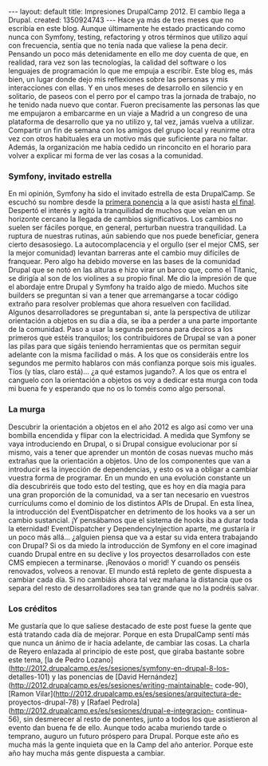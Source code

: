 --- layout: default title: Impresiones DrupalCamp 2012. El cambio llega a Drupal. created: 1350924743 --- Hace ya más de tres meses que no escribía en este blog. Aunque últimamente he estado practicando como nunca con Symfony, testing, refactoring y otros términos que utilizo aquí con frecuencia, sentía que no tenía nada que valiese la pena decir. Pensando un poco más detenidamente en ello me doy cuenta de que, en realidad, rara vez son las tecnologías, la calidad del software o los lenguajes de programación lo que me empuja a escribir. Este blog es, más bien, un lugar donde dejo mis reflexiones sobre las personas y mis interacciones con ellas. Y en unos meses de desarrollo en silencio y en solitario, de paseos con el perro por el campo tras la jornada de trabajo, no he tenido nada nuevo que contar. Fueron precisamente las personas las que me empujaron a embarcarme en un viaje a Madrid a un congreso de una plataforma de desarrollo que ya no utilizo y, tal vez, jamás vuelva a utilizar. Compartir un fin de semana con los amigos del grupo local y reunirme otra vez con otros habituales era un motivo más que suficiente para no faltar. Además, la organización me había cedido un rinconcito en el horario para volver a explicar mi forma de ver las cosas a la comunidad. 

### Symfony, invitado estrella

En mi opinión, Symfony ha sido el invitado estrella de esta DrupalCamp. Se
escuchó su nombre desde la [primera
ponencia](http://2012.drupalcamp.es/es/sesiones/drupal-6-drupal-7-drupal-8-68)
a la que asistí hasta [el final](http://2012.drupalcamp.es/es/node/165).
Despertó el interés y agitó la tranquilidad de muchos que veían en un
horizonte cercano la llegada de cambios significativos. Los cambios no suelen
ser fáciles porque, en general, perturban nuestra tranquilidad. La ruptura de
nuestras rutinas, aún sabiendo que nos puede beneficiar, genera cierto
desasosiego. La autocomplacencia y el orgullo (ser el mejor CMS, ser la mejor
comunidad) levantan barreras ante el cambio muy difíciles de franquear. Pero
algo ha debido moverse en las bases de la comunidad Drupal que se notó en las
alturas e hizo virar un barco que, como el Titanic, se dirigía al son de los
violines a su propio final. Me dio la impresión de que el abordaje entre
Drupal y Symfony ha traído algo de miedo. Muchos site builders se preguntan si
van a tener que arremangarse a tocar código extraño para resolver problemas
que ahora resuelven con facilidad. Algunos desarrolladores se preguntaban si,
ante la perspectiva de utilizar orientación a objetos en su día a día, se iba
a perder a una parte importante de la comunidad. Paso a usar la segunda
persona para deciros a los primeros que estéis tranquilos; los contribuidores
de Drupal se van a poner las pilas para que sigáis teniendo herramientas que
os permitan seguir adelante con la misma facilidad o más. A los que os
consideráis entre los segundos me permito hablaros con más confianza porque
sois mis iguales. Tíos (y tías, claro está)... ¿a qué estamos jugando?. A los
que os entra el canguelo con la orientación a objetos os voy a dedicar esta
murga con toda mi buena fe y esperando que no os lo toméis como algo personal.

### La murga

Descubrir la orientación a objetos en el año 2012 es algo así como ver una
bombilla encendida y flipar con la electricidad. A medida que Symfony se vaya
introduciendo en Drupal, o si Drupal consigue evolucionar por sí mismo, vais a
tener que aprender un montón de cosas nuevas mucho más extrañas que la
orientación a objetos. Uno de los componentes que van a introducir es la
inyección de dependencias, y esto os va a obligar a cambiar vuestra forma de
programar. En un mundo en una evolución constante un día descubriréis que todo
esto del testing, que es hoy en día magia para una gran proporción de la
comunidad, va a ser tan necesario en vuestros currículums como el dominio de
los distintos APIs de Drupal. En esta línea, la introducción del
EventDispatcher en detrimento de los hooks va a ser un cambio sustancial. ¡Y
pensábamos que el sistema de hooks iba a durar toda la eternidad!
EventDispatcher y DependencyInjection aparte, me gustaría ir un poco más
allá... ¿alguien piensa que va a estar su vida entera trabajando con Drupal?
Si os da miedo la introducción de Symfony en el core imaginad cuando Drupal
entre en su declive y los proyectos desarrollados con este CMS empiecen a
terminarse. ¡Renováos o morid! Y cuando os penséis renovados, volveos a
renovar. El mundo está repleto de gente dispuesta a cambiar cada día. Si no
cambiáis ahora tal vez mañana la distancia que os separa del resto de
desarrolladores sea tan grande que no la podréis salvar.

### Los créditos

Me gustaría que lo que saliese destacado de este post fuese la gente que está
tratando cada día de mejorar. Porque en esta DrupalCamp sentí más que nunca un
ánimo de ir hacia adelante, de cambiar las cosas. La charla de Reyero enlazada
al principio de este post, que giraba bastante sobre este tema, [la de Pedro
Lozano](http://2012.drupalcamp.es/es/sesiones/symfony-en-drupal-8-los-
detalles-101) y las ponencias de [David
Hernández](http://2012.drupalcamp.es/es/sesiones/writing-maintainable-
code-90), [Ramon Vilar](http://2012.drupalcamp.es/es/sesiones/arquitectura-de-
proyectos-drupal-78) y [Rafael
Pedrola](http://2012.drupalcamp.es/es/sesiones/drupal-e-integracion-
continua-56), sin desmerecer al resto de ponentes, junto a todos los que
asistieron al evento dan buena fe de ello. Aunque todo acaba muriendo tarde o
temprano, auguro un futuro próspero para Drupal. Porque este año es mucha más
la gente inquieta que en la Camp del año anterior. Porque este año hay mucha
más gente dispuesta a cambiar.

